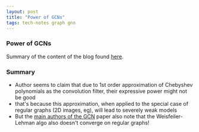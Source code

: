 ```yaml
---
layout: post
title: "Power of GCNs"
tags: tech-notes graph gnn
---
```


### Power of GCNs
Summary of the content of the blog found [here](https://www.inference.vc/how-powerful-are-graph-convolutions-review-of-kipf-welling-2016-2/).

### Summary
- Author seems to claim that due to 1st order approximation of Chebyshev polynomials
  as the convolution filter, their expressive power might not be good
- that's because this approximation, when applied to the special case of regular
  graphs (2D images, eg), will lead to severely weak models
- But the [main authors of the GCN](https://tkipf.github.io/graph-convolutional-networks)
  paper also note that the Weisfeiler-Lehman algo also doesn't converge on
  regular graphs!
